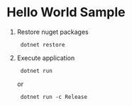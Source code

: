 # Hello World Sample #

1. Restore nuget packages

        dotnet restore

2. Execute application

        dotnet run 

    or

        dotnet run -c Release
